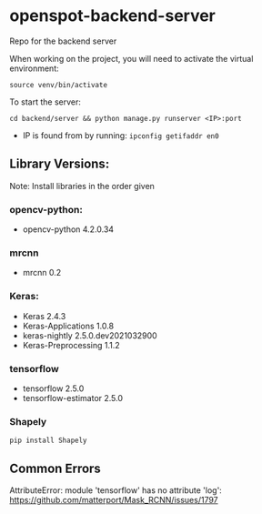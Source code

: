 # openspot-backend-server

Repo for the backend server

When working on the project, you will need to activate the virtual environment:
```
source venv/bin/activate
```

To start the server:
``` 
cd backend/server && python manage.py runserver <IP>:port
```
- IP is found from by running: ``` ipconfig getifaddr en0 ```

## Library Versions:
Note: Install libraries in the order given

### opencv-python:
- opencv-python          4.2.0.34

### mrcnn
- mrcnn                  0.2

### Keras:
- Keras                   2.4.3
- Keras-Applications      1.0.8
- keras-nightly           2.5.0.dev2021032900
- Keras-Preprocessing     1.1.2

### tensorflow
- tensorflow             2.5.0
- tensorflow-estimator   2.5.0

### Shapely
``` pip install Shapely ```

## Common Errors
AttributeError: module 'tensorflow' has no attribute 'log': https://github.com/matterport/Mask_RCNN/issues/1797

